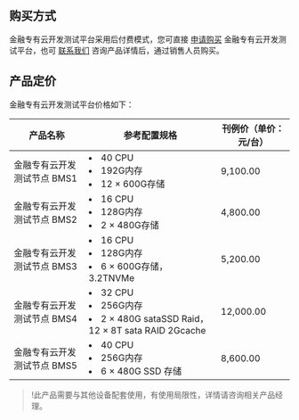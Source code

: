 ## 购买方式
金融专有云开发测试平台采用后付费模式，您可直接 [申请购买](https://cloud.tencent.com/apply/p/faxft6ixfa) 金融专有云开发测试平台，也可 [联系我们](https://cloud.tencent.com/about/connect) 咨询产品详情后，通过销售人员购买。

## 产品定价
金融专有云开发测试平台价格如下：
<table>
<thead>
<tr>
<th>产品名称</th>
<th>参考配置规格</th>
<th>刊例价（单价：元/台）</th>
</tr>
</thead>
<tbody><tr>
<td>金融专有云开发测试节点 BMS1</td>
<td><li>40 CPU</li><li>192G内存</li><li>12 × 600G存储</li></td>
<td>9,100.00</td>
</tr>
<tr>
<td>金融专有云开发测试节点 BMS2</td>
<td><li>16 CPU</li><li>128G内存</li><li>2 × 480G存储</li></td>
<td>4,800.00</td>
</tr>
<tr>
<td>金融专有云开发测试节点 BMS3</td>
<td><li>16 CPU</li><li>128G内存</li><li>6 × 600G存储，3.2TNVMe</li></td>
<td>5,200.00</td>
</tr>
<tr>
<td>金融专有云开发测试节点 BMS4</td>
<td><li>32 CPU</li><li>256G内存</li><li>2 × 480G sataSSD Raid，12 × 8T sata RAID 2Gcache</li></td>
<td>12,000.00</td>
</tr>
<tr>
<td>金融专有云开发测试节点 BMS5</td>
<td><li>40 CPU</li><li>256G内存</li><li>6 × 480G SSD 存储</li></td>
<td>8,600.00</td>
</tr>
</tbody></table>

>!此产品需要与其他设备配套使用，有使用局限性，详情请咨询相关产品经理。
